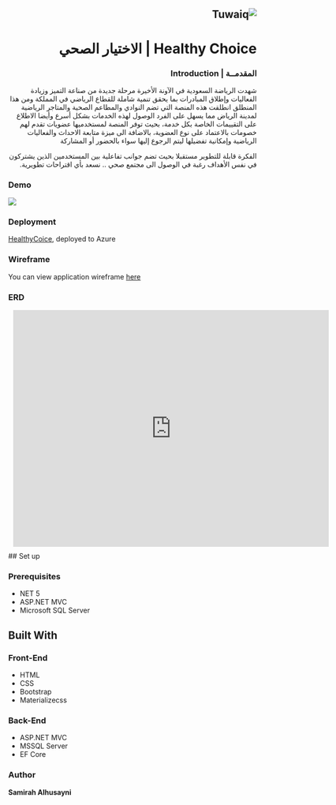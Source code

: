 <div dir="rtl" align="right" >

![Tuwaiq](https://i.ibb.co/SV2BSn5/tuwaiq.png)
----
# Healthy Choice | الاختيار الصحي

### المقدمــة | Introduction 
شهدت الرياضة السعودية في الآونة الأخيرة مرحلة جديدة من صناعة التميز وزيادة الفعاليات وإطلاق المبادرات بما يحقق تنمية شاملة للقطاع الرياضي في المملكة ومن هذا المنطلق انطلقت هذه المنصة التي تضم النوادي والمطاعم الصحية والمتاجر الرياضية لمدينة الرياض مما يسهل على الفرد الوصول لهذه الخدمات بشكل أسرع وأيضا الاطلاع على التقييمات الخاصة بكل خدمة، بحيث توفر المنصة لمستخدميها عضويات تقدم لهم خصومات بالاعتماد على نوع العضوية، بالاضافة الى ميزة متابعة الاحداث والفعاليات الرياضية وإمكانية تفضيلها ليتم الرجوع إليها سواء بالحضور أو المشاركة

الفكرة قابلة للتطوير مستقبلا بحيث تضم جوانب تفاعلية بين المستخدمين الذين يشتركون في نفس الأهداف رغبة في الوصول الى مجتمع صحي ..
نسعد بأي اقتراحات تطويرية.
</div>

### Demo

<img src="./HealthChoice_Proj4//HealthyChoiceDemo.gif">
<br>

### Deployment
<p><a href="https://healthchoiceproj420210619005719.azurewebsites.net/" rel="nofollow">HealthyCoice</a>, deployed to Azure</p>

### Wireframe  
<p>You can view application wireframe <a href="https://wireframe.cc/pro/pp/08719377d451892" rel="nofollow">here</a></p> 

### ERD

<div style="width: 640px; height: 480px; margin: 10px; position: relative;"><iframe allowfullscreen frameborder="0" style="width:640px; height:480px" src="https://lucid.app/documents/embeddedchart/ef70edba-1b47-46b7-a7e6-cf53ba7284fc" id="JYOOu3yyf3mC"></iframe></div>
## Set up  

### Prerequisites
- NET 5 
- ASP.NET MVC
- Microsoft SQL Server 

## Built With

### Front-End  
 - HTML
 - CSS
 - Bootstrap 
 - Materializecss
### Back-End 
 - ASP.NET MVC
 - MSSQL Server
 - EF Core
### Author

<b>Samirah Alhusayni

